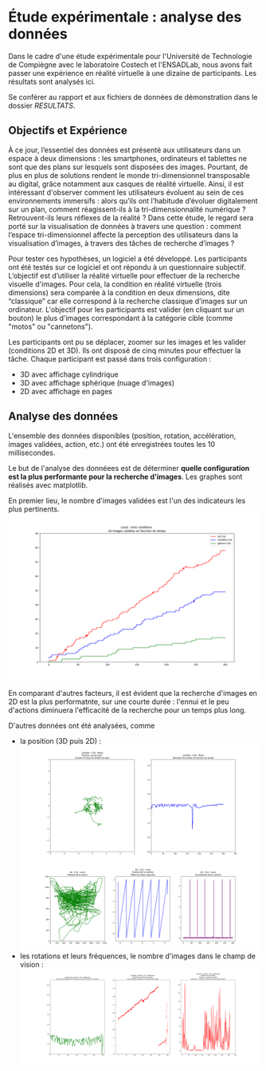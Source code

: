 # Étude expérimentale : analyse des données

Dans le cadre d'une étude expérimentale pour l'Université de Technologie de Compiègne avec le laboratoire Costech et 
l'ENSADLab, nous avons fait passer une expérience en réalité virtuelle à une dizaine de participants.
Les résultats sont analysés ici.

Se conférer au rapport et aux fichiers de données de démonstration dans le dossier *RESULTATS*.

## Objectifs et Expérience
À ce jour, l’essentiel des données est présenté aux utilisateurs dans un espace à deux dimensions : les smartphones, 
ordinateurs et tablettes ne sont que des plans sur lesquels sont disposées des images.
Pourtant, de plus en plus de solutions rendent le monde tri-dimensionnel transposable au digital, grâce notamment aux 
casques de réalité virtuelle.
Ainsi, il est intéressant d'observer comment les utilisateurs évoluent au sein de ces environnements immersifs : 
alors qu’ils ont l’habitude d’évoluer digitalement sur un plan, comment réagissent-ils à la tri-dimensionnalité 
numérique ? Retrouvent-ils leurs réflexes de la réalité ? Dans cette étude, le regard sera porté sur la visualisation 
de données à travers une question : comment l’espace tri-dimensionnel affecte la perception des utilisateurs dans  la 
visualisation d’images, à travers des tâches de recherche d’images ?

Pour tester ces hypothèses, un logiciel a été développé. Les participants ont été testés sur ce logiciel et ont répondu 
à un questionnaire subjectif. 
L’objectif est d’utiliser la réalité virtuelle pour effectuer de la recherche visuelle d'images. 
Pour cela, la condition en réalité virtuelle (trois dimensions) sera comparée à la condition en deux dimensions, dite 
“classique” car elle correspond à la recherche classique d’images sur un ordinateur. 
L'objectif pour les participants est valider (en cliquant sur un bouton) le plus d'images correspondant à la catégorie
cible (comme "motos" ou "cannetons").

Les participants ont pu se déplacer, zoomer sur les images et les valider (conditions 2D et 3D). Ils ont disposé de cinq
minutes pour effectuer la tâche. Chaque participant est passé dans trois configuration :
- 3D avec affichage cylindrique
- 3D avec affichage sphérique (nuage d'images)
- 2D avec affichage en pages

## Analyse des données

L'ensemble des données disponibles (position, rotation, accélération, images validées, action, etc.) ont été enregistrées
toutes les 10 millisecondes.

Le but de l'analyse des donnéees est de déterminer **quelle configuration est la plus performante pour la recherche
d'images**. Les graphes sont réalisés avec matplotlib.

En premier lieu, le nombre d'images validées est l'un des indicateurs les plus pertinents.
![Images en fonction du temps](./screenshots/images.png)

En comparant d'autres facteurs, il est évident que la recherche d'images en 2D est la plus performatnte, sur une courte 
durée : l'ennui et le peu d'actions diminuera l'efficacité de la recherche pour un temps plus long.

D'autres données ont été analysées, comme 
- la position (3D puis 2D) :
![Position 3D](./screenshots/positions.png)
![Position 2D](./screenshots/souris.png)
- les rotations et leurs fréquences, le nombre d'images dans le champ de vision :
![Rotations](./screenshots/rotations.png)

